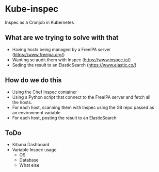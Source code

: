 # Kube-inspec
Inspec as a Cronjob in Kubernetes

## What are we trying to solve with that

- Having hosts being managed by a FreeIPA server (https://www.freeipa.org/)
- Wanting so audit them with Inspec (https://www.inspec.io/)
- Seding the result to an ElasticSearch (https://www.elastic.co/)

## How do we do this

- Using the Chef Inspec container
- Using a Python script that connect to the FreeIPA server and fetch all the hosts.
- For each host, scanning them with Inspec using the Git repo passed as an environment variable
- For each host, posting the result to an ElasticSearch 

## ToDo
- Kibana Dashboard
- Variable Inspec usage
  - OS
  - Database
  - What else
